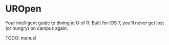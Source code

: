 UROpen
======

Your intelligent guide to dining at U of R. Built for iOS 7, you'll never get lost (or hungry) on campus again.

TODO: menus!